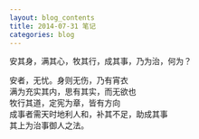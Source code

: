 ```yaml
---
layout: blog_contents
title: 2014-07-31 笔记
categories: blog
---
```


安其身，满其心，牧其行，成其事，乃为治，何为？

安者，无忧。身则无伤，乃有宵衣  
满为充实其内，思有其实，而无欲也   
牧行其道，定宪为章，皆有方向   
成事者需天时地利人和，补其不足，助成其事   
其上为治事御人之法。  
